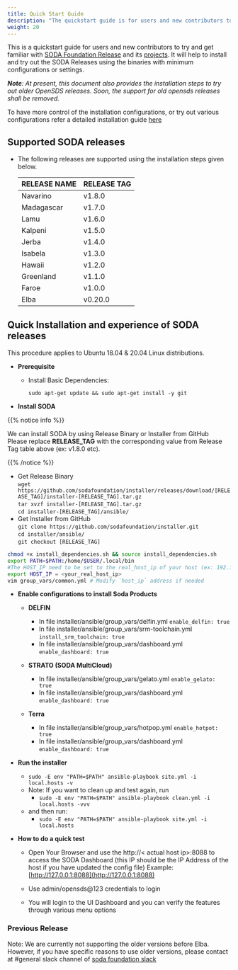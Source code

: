 ```yaml
---
title: Quick Start Guide
description: "The quickstart guide is for users and new contributors to get familiar with SODA Foundation, by installing a simple containerized local cluster. It also gives the installation steps for old OpenSDS versions"
weight: 20
---
```


This is a quickstart guide for users and new contributors to try and get familiar with [SODA Foundation Release](https://github.com/sodafoundation/releases) and its [projects](https://github.com/sodafoundation). It will help to install and try out the SODA Releases using the binaries with minimum configurations or settings.

***Note**: *At present, this document also provides the installation steps to try out older OpenSDS releases. Soon, the support for old opensds releases shall be removed.**

To have more control of the installation configurations, or try out various configurations refer a detailed installation guide [here](/soda-gettingstarted/installation)

## Supported SODA releases

 - The following releases are supported using the installation steps given below.

	|**RELEASE NAME** | **RELEASE TAG**|
	|-----------------|----------------|
	|Navarino         | v1.8.0         |
	|Madagascar       | v1.7.0         |
	|Lamu             | v1.6.0         |
	|Kalpeni          | v1.5.0         |
	|Jerba            | v1.4.0         |
	|Isabela          | v1.3.0         |
	|Hawaii           | v1.2.0         |
	|Greenland        | v1.1.0         |
	|Faroe            | v1.0.0         |
	|Elba             | v0.20.0        |


## Quick Installation and experience of SODA releases

This procedure applies to Ubuntu 18.04 & 20.04 Linux distributions.

- **Prerequisite**

	- Install Basic Dependencies:
		
		`sudo apt-get update && sudo apt-get install -y git`

- **Install SODA**  

{{% notice info %}}  

We can install SODA by using Release Binary or Installer from GitHub\
Please replace **RELEASE_TAG** with the corresponding value from Release Tag table above (ex: v1.8.0 etc).  

{{% /notice %}}  

- Get Release Binary  
	`wget  https://github.com/sodafoundation/installer/releases/download/[RELEASE_TAG]/installer-[RELEASE_TAG].tar.gz`  
	`tar xvzf installer-[RELEASE_TAG].tar.gz`  
	`cd installer-[RELEASE_TAG]/ansible/`
- Get Installer from GitHub  
	`git clone https://github.com/sodafoundation/installer.git`  
	`cd installer/ansible/`\
	`git checkout [RELEASE_TAG]`
      
         
```bash
chmod +x install_dependencies.sh && source install_dependencies.sh
export PATH=$PATH:/home/$USER/.local/bin
#The HOST_IP need to be set to the real_host_ip of your host (ex: 192.168.1.10 or 127.0.0.1 for localhost)
export HOST_IP = <your_real_host_ip>
vim group_vars/common.yml # Modify `host_ip` address if needed
```

- **Enable configurations to install Soda Products**
	- **DELFIN**  
		- In file installer/ansible/group_vars/delfin.yml  `enable_delfin: true`
		- In file installer/ansible/group_vars/srm-toolchain.yml `install_srm_toolchain: true`
		- In file installer/ansible/group_vars/dashboard.yml `enable_dashboard: true`

	- **STRATO (SODA MultiCloud)**  
		- In file installer/ansible/group_vars/gelato.yml  `enable_gelato: true`  
		- In file installer/ansible/group_vars/dashboard.yml `enable_dashboard: true`  
	
	- **Terra**  
		- In file installer/ansible/group_vars/hotpop.yml  `enable_hotpot: true`  
		- In file installer/ansible/group_vars/dashboard.yml `enable_dashboard: true`  



	
 - **Run the installer**  
	- `sudo -E env "PATH=$PATH" ansible-playbook site.yml -i local.hosts -v`
	- Note: If you want to clean up and test again, run
		- `sudo -E env "PATH=$PATH" ansible-playbook clean.yml -i local.hosts -vvv`
	- and then run:
		- `sudo -E env "PATH=$PATH" ansible-playbook site.yml -i local.hosts`

 -   **How to do a quick test**

      - Open Your Browser and use the http://< actual host ip>:8088 to access the SODA Dashboard (this IP should be the IP Address of the host if you have updated the config file) Example: [http://127.0.0.1:8088](http://127.0.0.1:8088)
  
      - Use admin/opensds@123 credentials to login
      
      - You will login to the UI Dashboard and you can verify the features through various menu options


### Previous Release

Note: We are currently not supporting the older versions before Elba. However, if you have specific reasons to use older versions, please contact at #general  slack channel of [soda foundation slack](https://sodafoundation.io/slack)

